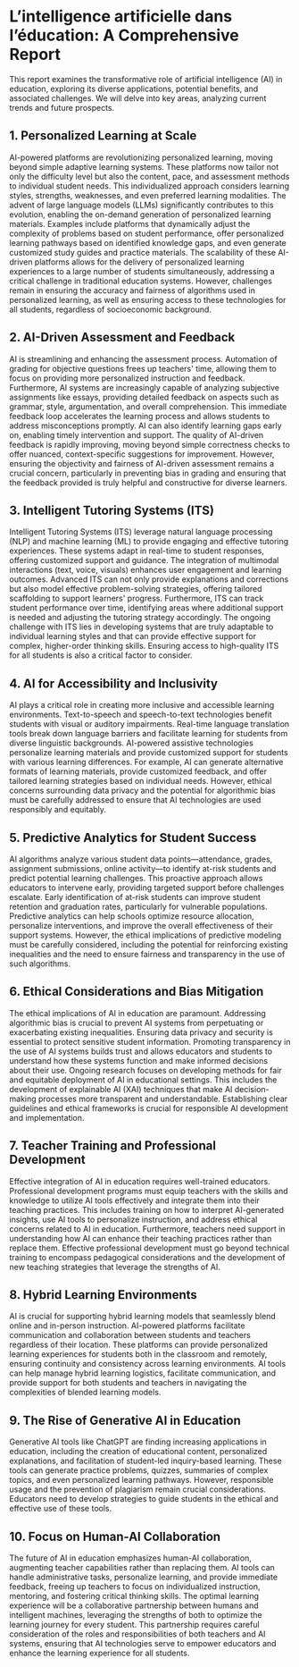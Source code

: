 # L’intelligence artificielle dans l’éducation: A Comprehensive Report

This report examines the transformative role of artificial intelligence (AI) in education, exploring its diverse applications, potential benefits, and associated challenges.  We will delve into key areas, analyzing current trends and future prospects.

## 1. Personalized Learning at Scale

AI-powered platforms are revolutionizing personalized learning, moving beyond simple adaptive learning systems.  These platforms now tailor not only the difficulty level but also the content, pace, and assessment methods to individual student needs. This individualized approach considers learning styles, strengths, weaknesses, and even preferred learning modalities.  The advent of large language models (LLMs) significantly contributes to this evolution, enabling the on-demand generation of personalized learning materials.  Examples include platforms that dynamically adjust the complexity of problems based on student performance, offer personalized learning pathways based on identified knowledge gaps, and even generate customized study guides and practice materials. The scalability of these AI-driven platforms allows for the delivery of personalized learning experiences to a large number of students simultaneously, addressing a critical challenge in traditional education systems.  However, challenges remain in ensuring the accuracy and fairness of algorithms used in personalized learning, as well as ensuring access to these technologies for all students, regardless of socioeconomic background.


## 2. AI-Driven Assessment and Feedback

AI is streamlining and enhancing the assessment process. Automation of grading for objective questions frees up teachers' time, allowing them to focus on providing more personalized instruction and feedback.  Furthermore, AI systems are increasingly capable of analyzing subjective assignments like essays, providing detailed feedback on aspects such as grammar, style, argumentation, and overall comprehension. This immediate feedback loop accelerates the learning process and allows students to address misconceptions promptly.  AI can also identify learning gaps early on, enabling timely intervention and support.  The quality of AI-driven feedback is rapidly improving, moving beyond simple correctness checks to offer nuanced, context-specific suggestions for improvement.  However, ensuring the objectivity and fairness of AI-driven assessment remains a crucial concern, particularly in preventing bias in grading and ensuring that the feedback provided is truly helpful and constructive for diverse learners.


## 3. Intelligent Tutoring Systems (ITS)

Intelligent Tutoring Systems (ITS) leverage natural language processing (NLP) and machine learning (ML) to provide engaging and effective tutoring experiences.  These systems adapt in real-time to student responses, offering customized support and guidance.  The integration of multimodal interactions (text, voice, visuals) enhances user engagement and learning outcomes.  Advanced ITS can not only provide explanations and corrections but also model effective problem-solving strategies, offering tailored scaffolding to support learners' progress.  Furthermore, ITS can track student performance over time, identifying areas where additional support is needed and adjusting the tutoring strategy accordingly.  The ongoing challenge with ITS lies in developing systems that are truly adaptable to individual learning styles and that can provide effective support for complex, higher-order thinking skills.  Ensuring access to high-quality ITS for all students is also a critical factor to consider.


## 4. AI for Accessibility and Inclusivity

AI plays a critical role in creating more inclusive and accessible learning environments.  Text-to-speech and speech-to-text technologies benefit students with visual or auditory impairments. Real-time language translation tools break down language barriers and facilitate learning for students from diverse linguistic backgrounds. AI-powered assistive technologies personalize learning materials and provide customized support for students with various learning differences.  For example, AI can generate alternative formats of learning materials, provide customized feedback, and offer tailored learning strategies based on individual needs.  However, ethical concerns surrounding data privacy and the potential for algorithmic bias must be carefully addressed to ensure that AI technologies are used responsibly and equitably.


## 5. Predictive Analytics for Student Success

AI algorithms analyze various student data points—attendance, grades, assignment submissions, online activity—to identify at-risk students and predict potential learning challenges.  This proactive approach allows educators to intervene early, providing targeted support before challenges escalate.  Early identification of at-risk students can improve student retention and graduation rates, particularly for vulnerable populations.  Predictive analytics can help schools optimize resource allocation, personalize interventions, and improve the overall effectiveness of their support systems.  However, the ethical implications of predictive modeling must be carefully considered, including the potential for reinforcing existing inequalities and the need to ensure fairness and transparency in the use of such algorithms.


## 6. Ethical Considerations and Bias Mitigation

The ethical implications of AI in education are paramount.  Addressing algorithmic bias is crucial to prevent AI systems from perpetuating or exacerbating existing inequalities.  Ensuring data privacy and security is essential to protect sensitive student information.  Promoting transparency in the use of AI systems builds trust and allows educators and students to understand how these systems function and make informed decisions about their use.  Ongoing research focuses on developing methods for fair and equitable deployment of AI in educational settings.  This includes the development of explainable AI (XAI) techniques that make AI decision-making processes more transparent and understandable.  Establishing clear guidelines and ethical frameworks is crucial for responsible AI development and implementation.


## 7. Teacher Training and Professional Development

Effective integration of AI in education requires well-trained educators.  Professional development programs must equip teachers with the skills and knowledge to utilize AI tools effectively and integrate them into their teaching practices.  This includes training on how to interpret AI-generated insights, use AI tools to personalize instruction, and address ethical concerns related to AI in education.  Furthermore, teachers need support in understanding how AI can enhance their teaching practices rather than replace them.  Effective professional development must go beyond technical training to encompass pedagogical considerations and the development of new teaching strategies that leverage the strengths of AI.


## 8. Hybrid Learning Environments

AI is crucial for supporting hybrid learning models that seamlessly blend online and in-person instruction.  AI-powered platforms facilitate communication and collaboration between students and teachers regardless of their location.  These platforms can provide personalized learning experiences for students both in the classroom and remotely, ensuring continuity and consistency across learning environments.  AI tools can help manage hybrid learning logistics, facilitate communication, and provide support for both students and teachers in navigating the complexities of blended learning models.


## 9. The Rise of Generative AI in Education

Generative AI tools like ChatGPT are finding increasing applications in education, including the creation of educational content, personalized explanations, and facilitation of student-led inquiry-based learning.  These tools can generate practice problems, quizzes, summaries of complex topics, and even personalized learning pathways.  However, responsible usage and the prevention of plagiarism remain crucial considerations.  Educators need to develop strategies to guide students in the ethical and effective use of these tools.


## 10. Focus on Human-AI Collaboration

The future of AI in education emphasizes human-AI collaboration, augmenting teacher capabilities rather than replacing them.  AI tools can handle administrative tasks, personalize learning, and provide immediate feedback, freeing up teachers to focus on individualized instruction, mentoring, and fostering critical thinking skills.  The optimal learning experience will be a collaborative partnership between humans and intelligent machines, leveraging the strengths of both to optimize the learning journey for every student.  This partnership requires careful consideration of the roles and responsibilities of both teachers and AI systems, ensuring that AI technologies serve to empower educators and enhance the learning experience for all students.